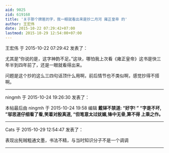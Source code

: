```yaml
---
aid: 9025
zid: 619168
title: '关于那个牌匾的字，我一眼就看出来是抄二月河 雍正皇帝 的'
author: 王宏伟
date: 2015-10-22 07:29:42+07:00
lastmod: 2015-10-29 12:54:00+07:00
---
```


王宏伟 于 2015-10-22 07:29:42 发表了：

尤其是“你说的是，这字神韵不足。”这块，哪怕我上次看《雍正皇帝》这书是快三年半到四年前了，还是一眼就看得出来。

问题是这个抄的这么三四句话顶什么用啊，前后情节也不类似啊，感觉抄得不搭啊。

---------

ningmh 于 2015-10-24 19:26:30 发表了：

本帖最后由 ningmh 于 2015-10-24 19:58 编辑 **戴铎不禁道: “好字! ” “字是不坏, ”邬思道仔细看了看,笑着对殷真道, “但笔意太过妩媚,锋中无骨,算不得 上乘之作。**

---------

Cats 于 2015-10-29 12:54:47 发表了：

表现出髡贼粗通文墨，书法不精，与当时知识分子不是一个调调

---------

